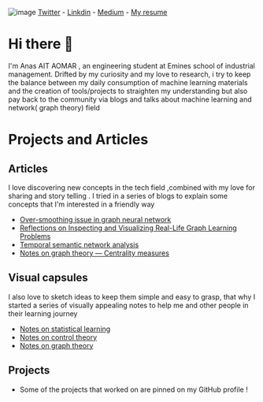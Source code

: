 ![image](https://user-images.githubusercontent.com/56308112/112717523-aaddfb80-8eed-11eb-9eb0-0f15bc6f4e70.png)
[Twitter](https://twitter.com/anas_aito) - [Linkdin](https://www.linkedin.com/in/anas-ait-aomar-903826164/)  - [Medium](https://anasaitaomar1999.medium.com/) - [My resume](https://github.com/AnasAito/AnasAito/files/7446581/Anas_s_CV_.pdf)



# Hi there 👋
I'm Anas AIT AOMAR , an engineering student at Emines school of industrial management. Drifted by my curiosity and my love to research, i try to keep the balance between my daily consumption of machine learning materials and the creation of tools/projects to straighten my understanding but also pay back to the community via blogs and talks about machine learning and network( graph theory) field

# Projects and Articles
## Articles 
I love discovering new concepts in the tech field ,combined with my love for sharing and story telling . I tried in a series of blogs to explain some concepts that I'm interested in a friendly way 
- [Over-smoothing issue in graph neural network](https://towardsdatascience.com/over-smoothing-issue-in-graph-neural-network-bddc8fbc2472)
- [Reflections on Inspecting and Visualizing Real-Life Graph Learning Problems](https://medium.com/nerd-for-tech/reflections-on-inspecting-and-visualizing-real-life-graph-learning-problems-d49868fef08e)
- [Temporal semantic network analysis](https://towardsdatascience.com/temporal-semantic-network-analysis-bd8869c10f10)
- [Notes on graph theory — Centrality measures](https://towardsdatascience.com/notes-on-graph-theory-centrality-measurements-e37d2e49550a)

## Visual capsules 
I also love to sketch ideas to keep them simple and easy to grasp, that why I started a series of visually appealing  notes to help me and other people in their learning journey 
- [Notes on statistical learning](https://www.notion.so/89030551669e4dc58092b775c6c9d69b?v=e93a3479942640729db8f6367c67a229)
- [Notes on control theory](https://www.notion.so/db42a1cdb92240fab606a86c8f2d3a23?v=1678cf1198bf4e0c9ef6bd887011106d)
- [Notes on graph theory](https://www.notion.so/7815ad27081840c19b42c5d45cda09a3?v=6ab231ed552b4b46a27d636917c179cf)
## Projects 
-  Some of the projects that worked on are pinned on my GitHub profile !
